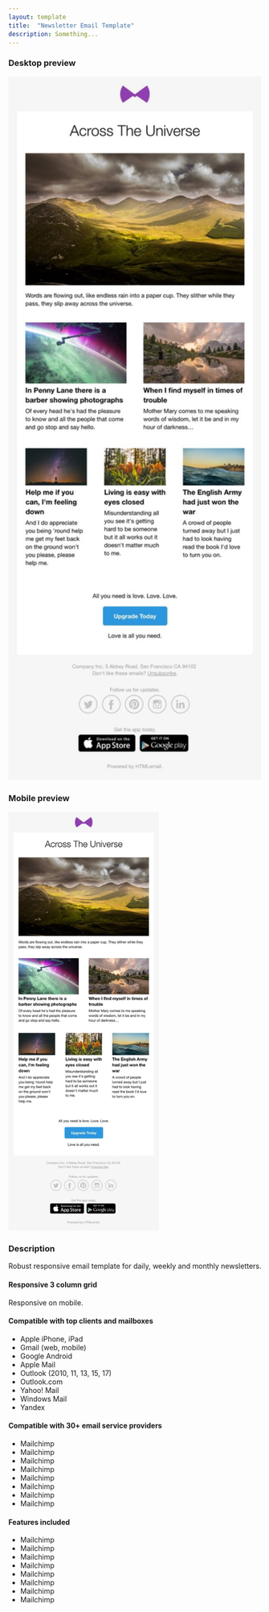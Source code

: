 ```yaml
---
layout: template
title:  "Newsletter Email Template"
description: Something...
---
```


<div class="group">
  <div class="span6">
    <h3>Desktop preview</h3>
    <p><img src="/img/preview-newsletter.jpg" alt="Litmus email tests" width="600"></p>
  </div>
  <div class="span3">
    <h3>Mobile preview</h3>
    <p><img src="/img/preview-newsletter.jpg" alt="Litmus email tests" width="300"></p>
  </div>
  <div class="span3">
    <h3>Description</h3>
    <p>Robust responsive email template for daily, weekly and monthly newsletters.</p>
    <h4>Responsive 3 column grid</h4>
    <p>Responsive on mobile.</p>
    <h4>Compatible with top clients and mailboxes</h4>
    <ul class="">
      <li>Apple iPhone, iPad</li>
      <li>Gmail (web, mobile)</li>
      <li>Google Android</li>
      <li>Apple Mail</li>
      <li>Outlook (2010, 11, 13, 15, 17)</li>
      <li>Outlook.com</li>
      <li>Yahoo! Mail</li>
      <li>Windows Mail</li>
      <li>Yandex</li>
    </ul>
    <h4>Compatible with 30+ email service providers</h4>
    <ul class="">
      <li>Mailchimp</li>
      <li>Mailchimp</li>
      <li>Mailchimp</li>
      <li>Mailchimp</li>
      <li>Mailchimp</li>
      <li>Mailchimp</li>
      <li>Mailchimp</li>
      <li>Mailchimp</li>
    </ul>
    <h4>Features included</h4>
    <ul class="">
      <li>Mailchimp</li>
      <li>Mailchimp</li>
      <li>Mailchimp</li>
      <li>Mailchimp</li>
      <li>Mailchimp</li>
      <li>Mailchimp</li>
      <li>Mailchimp</li>
      <li>Mailchimp</li>
    </ul>
  </div>
</div>


